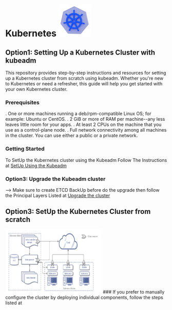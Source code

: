 # Kubernetes <img src="images/kubernetes-logo.png" alt="Kubernetes logo" width="100" height="100">

## Option1: Setting Up a Kubernetes Cluster with kubeadm
This repository provides step-by-step instructions and resources for setting up a Kubernetes cluster from scratch using kubeadm. Whether you're new to Kubernetes or need a refresher, this guide will help you get started with your own Kubernetes cluster.

### Prerequisites
. One or more machines running a deb/rpm-compatible Linux OS; for example: Ubuntu or CentOS.
. 2 GiB or more of RAM per machine--any less leaves little room for your apps.
. At least 2 CPUs on the machine that you use as a control-plane node.
. Full network connectivity among all machines in the cluster. You can use either a public or a private network.

### Getting Started
To SetUp the Kubernetes cluster using the Kubeadm Follow The Instructions at <a href="https://github.com/mohamedbenaantar/Kubernetes-CKA/blob/main/SetUp-KubeadmCluster/Kubeadm-Install.md">SetUp Using the Kubeadm</a> 

### Option3: Upgrade the Kubeadm cluster
--> Make sure to create ETCD BackUp before do the upgrade then follow the Principal Layers Listed at <a href="https://github.com/mohamedbenaantar/Kubernetes-CKA/blob/main/SetUp-KubeadmCluster/Kubeadm-Upgrade.md">Upgrade the cluster</a>

## Option3: SetUp the Kubernetes Cluster from scratch 

<img src="images/kubernetes-architecture.png" alt="Kubernetes Architecture" width="300" height="200">
### If you prefer to manually configure the cluster by deploying individual components, follow the steps listed at <a href="https://github.com/mohamedbenaantar/Kubernetes-CKA/blob/main/Cluster-HardWay>SetUp Cluster from Scratch</a>


